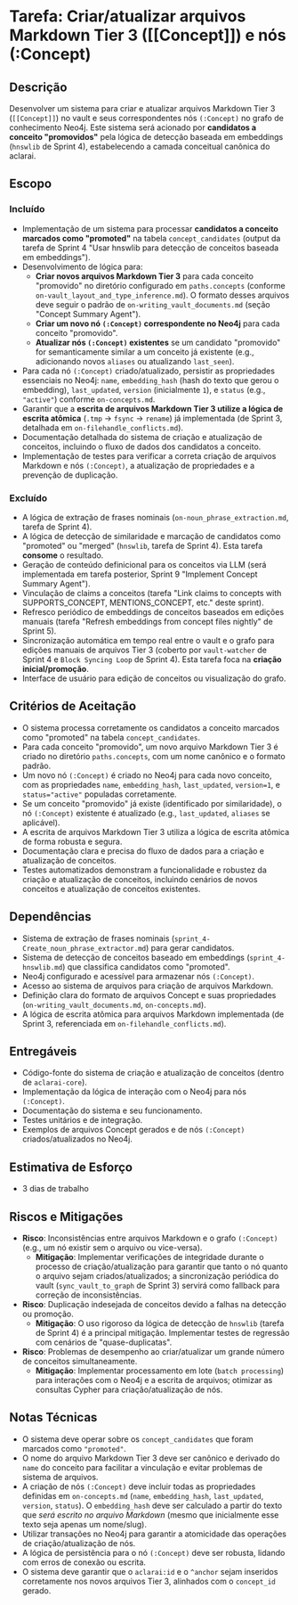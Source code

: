 # Tarefa: Criar/atualizar arquivos Markdown Tier 3 ([[Concept]]) e nós (:Concept)

## Descrição
Desenvolver um sistema para criar e atualizar arquivos Markdown Tier 3 (`[[Concept]]`) no vault e seus correspondentes nós `(:Concept)` no grafo de conhecimento Neo4j. Este sistema será acionado por **candidatos a conceito "promovidos"** pela lógica de detecção baseada em embeddings (`hnswlib` de Sprint 4), estabelecendo a camada conceitual canônica do aclarai.

## Escopo

### Incluído
- Implementação de um sistema para processar **candidatos a conceito marcados como "promoted"** na tabela `concept_candidates` (output da tarefa de Sprint 4 "Usar hnswlib para detecção de conceitos baseada em embeddings").
- Desenvolvimento de lógica para:
    - **Criar novos arquivos Markdown Tier 3** para cada conceito "promovido" no diretório configurado em `paths.concepts` (conforme `on-vault_layout_and_type_inference.md`). O formato desses arquivos deve seguir o padrão de `on-writing_vault_documents.md` (seção "Concept Summary Agent").
    - **Criar um novo nó `(:Concept)` correspondente no Neo4j** para cada conceito "promovido".
    - **Atualizar nós `(:Concept)` existentes** se um candidato "promovido" for semanticamente similar a um conceito já existente (e.g., adicionando novos `aliases` ou atualizando `last_seen`).
- Para cada nó `(:Concept)` criado/atualizado, persistir as propriedades essenciais no Neo4j: `name`, `embedding_hash` (hash do texto que gerou o embedding), `last_updated`, `version` (inicialmente `1`), e `status` (e.g., `"active"`) conforme `on-concepts.md`.
- Garantir que a **escrita de arquivos Markdown Tier 3 utilize a lógica de escrita atômica** (`.tmp` → `fsync` → `rename`) já implementada (de Sprint 3, detalhada em `on-filehandle_conflicts.md`).
- Documentação detalhada do sistema de criação e atualização de conceitos, incluindo o fluxo de dados dos candidatos a conceito.
- Implementação de testes para verificar a correta criação de arquivos Markdown e nós `(:Concept)`, a atualização de propriedades e a prevenção de duplicação.

### Excluído
- A lógica de extração de frases nominais (`on-noun_phrase_extraction.md`, tarefa de Sprint 4).
- A lógica de detecção de similaridade e marcação de candidatos como "promoted" ou "merged" (`hnswlib`, tarefa de Sprint 4). Esta tarefa **consome** o resultado.
- Geração de conteúdo definicional para os conceitos via LLM (será implementada em tarefa posterior, Sprint 9 "Implement Concept Summary Agent").
- Vinculação de claims a conceitos (tarefa "Link claims to concepts with SUPPORTS\_CONCEPT, MENTIONS\_CONCEPT, etc." deste sprint).
- Refresco periódico de embeddings de conceitos baseados em edições manuais (tarefa "Refresh embeddings from concept files nightly" de Sprint 5).
- Sincronização automática em tempo real entre o vault e o grafo para edições manuais de arquivos Tier 3 (coberto por `vault-watcher` de Sprint 4 e `Block Syncing Loop` de Sprint 4). Esta tarefa foca na **criação inicial/promoção**.
- Interface de usuário para edição de conceitos ou visualização do grafo.

## Critérios de Aceitação
- O sistema processa corretamente os candidatos a conceito marcados como "promoted" na tabela `concept_candidates`.
- Para cada conceito "promovido", um novo arquivo Markdown Tier 3 é criado no diretório `paths.concepts`, com um nome canônico e o formato padrão.
- Um novo nó `(:Concept)` é criado no Neo4j para cada novo conceito, com as propriedades `name`, `embedding_hash`, `last_updated`, `version=1`, e `status="active"` populadas corretamente.
- Se um conceito "promovido" já existe (identificado por similaridade), o nó `(:Concept)` existente é atualizado (e.g., `last_updated`, `aliases` se aplicável).
- A escrita de arquivos Markdown Tier 3 utiliza a lógica de escrita atômica de forma robusta e segura.
- Documentação clara e precisa do fluxo de dados para a criação e atualização de conceitos.
- Testes automatizados demonstram a funcionalidade e robustez da criação e atualização de conceitos, incluindo cenários de novos conceitos e atualização de conceitos existentes.

## Dependências
- Sistema de extração de frases nominais (`sprint_4-Create_noun_phrase_extractor.md`) para gerar candidatos.
- Sistema de detecção de conceitos baseado em embeddings (`sprint_4-hnswlib.md`) que classifica candidatos como "promoted".
- Neo4j configurado e acessível para armazenar nós `(:Concept)`.
- Acesso ao sistema de arquivos para criação de arquivos Markdown.
- Definição clara do formato de arquivos Concept e suas propriedades (`on-writing_vault_documents.md`, `on-concepts.md`).
- A lógica de escrita atômica para arquivos Markdown implementada (de Sprint 3, referenciada em `on-filehandle_conflicts.md`).

## Entregáveis
- Código-fonte do sistema de criação e atualização de conceitos (dentro de `aclarai-core`).
- Implementação da lógica de interação com o Neo4j para nós `(:Concept)`.
- Documentação do sistema e seu funcionamento.
- Testes unitários e de integração.
- Exemplos de arquivos Concept gerados e de nós `(:Concept)` criados/atualizados no Neo4j.

## Estimativa de Esforço
- 3 dias de trabalho

## Riscos e Mitigações
- **Risco**: Inconsistências entre arquivos Markdown e o grafo `(:Concept)` (e.g., um nó existir sem o arquivo ou vice-versa).
  - **Mitigação**: Implementar verificações de integridade durante o processo de criação/atualização para garantir que tanto o nó quanto o arquivo sejam criados/atualizados; a sincronização periódica do vault (`sync_vault_to_graph` de Sprint 3) servirá como fallback para correção de inconsistências.
- **Risco**: Duplicação indesejada de conceitos devido a falhas na detecção ou promoção.
  - **Mitigação**: O uso rigoroso da lógica de detecção de `hnswlib` (tarefa de Sprint 4) é a principal mitigação. Implementar testes de regressão com cenários de "quase-duplicatas".
- **Risco**: Problemas de desempenho ao criar/atualizar um grande número de conceitos simultaneamente.
  - **Mitigação**: Implementar processamento em lote (`batch processing`) para interações com o Neo4j e a escrita de arquivos; otimizar as consultas Cypher para criação/atualização de nós.

## Notas Técnicas
- O sistema deve operar sobre os `concept_candidates` que foram marcados como `"promoted"`.
- O nome do arquivo Markdown Tier 3 deve ser canônico e derivado do `name` do conceito para facilitar a vinculação e evitar problemas de sistema de arquivos.
- A criação de nós `(:Concept)` deve incluir todas as propriedades definidas em `on-concepts.md` (`name`, `embedding_hash`, `last_updated`, `version`, `status`). O `embedding_hash` deve ser calculado a partir do texto que *será escrito no arquivo Markdown* (mesmo que inicialmente esse texto seja apenas um nome/slug).
- Utilizar transações no Neo4j para garantir a atomicidade das operações de criação/atualização de nós.
- A lógica de persistência para o nó `(:Concept)` deve ser robusta, lidando com erros de conexão ou escrita.
- O sistema deve garantir que o `aclarai:id` e o `^anchor` sejam inseridos corretamente nos novos arquivos Tier 3, alinhados com o `concept_id` gerado.
